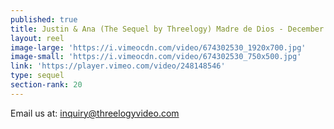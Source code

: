 ```yaml
---
published: true
title: Justin & Ana (The Sequel by Threelogy) Madre de Dios - December 2017
layout: reel
image-large: 'https://i.vimeocdn.com/video/674302530_1920x700.jpg'
image-small: 'https://i.vimeocdn.com/video/674302530_750x500.jpg'
link: 'https://player.vimeo.com/video/248148546'
type: sequel
section-rank: 20
---
```

Email us at: inquiry@threelogyvideo.com